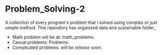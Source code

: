 # Problem_Solving-2
A collection of every program's problem that I solved using complex or just simple method. This repository has organized data and sustainable folder_

- Math problem will be at: math_problems.
- Casual problems: Problems.
- Complicated problems: *will be release soon*.

